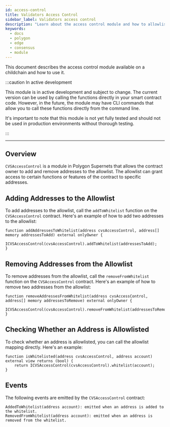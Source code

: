```yaml
---
id: access-control
title: Validators Access Control
sidebar_label: Validators access control
description: "Learn about the access control module and how to allowlist validators."
keywords:
  - docs
  - polygon
  - edge
  - consensus
  - module
---
```


This document describes the access control module available on a childchain and how to use it.

:::caution In active development

This module is in active development and subject to change. The current version can be used by calling the functions directly in your smart contract code. However, in the future, the module may have CLI commands that allow you to call these functions directly from the command line.

It's important to note that this module is not yet fully tested and should not be used in production environments without thorough testing.

:::

---

## Overview

`CVSAccessControl` is a module in Polygon Supernets that allows the contract owner to add and remove addresses to the allowlist. The allowlist can grant access to certain functions or features of the contract to specific addresses.

## Adding Addresses to the Allowlist

To add addresses to the allowlist, call the `addToWhitelist` function on the `CVSAccessControl` contract. Here's an example of how to add two addresses to the allowlist:

```solidity
function addAddressesToWhitelist(address cvsAccessControl, address[] memory addressesToAdd) external onlyOwner {
    ICVSAccessControl(cvsAccessControl).addToWhitelist(addressesToAdd);
}
```

## Removing Addresses from the Allowlist

To remove addresses from the allowlist, call the `removeFromWhitelist` function on the `CVSAccessControl` contract. Here's an example of how to remove two addresses from the allowlist:

```solidity
function removeAddressesFromWhitelist(address cvsAccessControl, address[] memory addressesToRemove) external onlyOwner {
    ICVSAccessControl(cvsAccessControl).removeFromWhitelist(addressesToRemove);
}
```

## Checking Whether an Address is Allowlisted

To check whether an address is allowlisted, you can call the allowlist mapping directly. Here's an example:

```solidity
function isWhitelisted(address cvsAccessControl, address account) external view returns (bool) {
    return ICVSAccessControl(cvsAccessControl).whitelist(account);
}
```

## Events

The following events are emitted by the `CVSAccessControl` contract:

```solidity
AddedToWhitelist(address account): emitted when an address is added to the whitelist.
RemovedFromWhitelist(address account): emitted when an address is removed from the whitelist.
```
